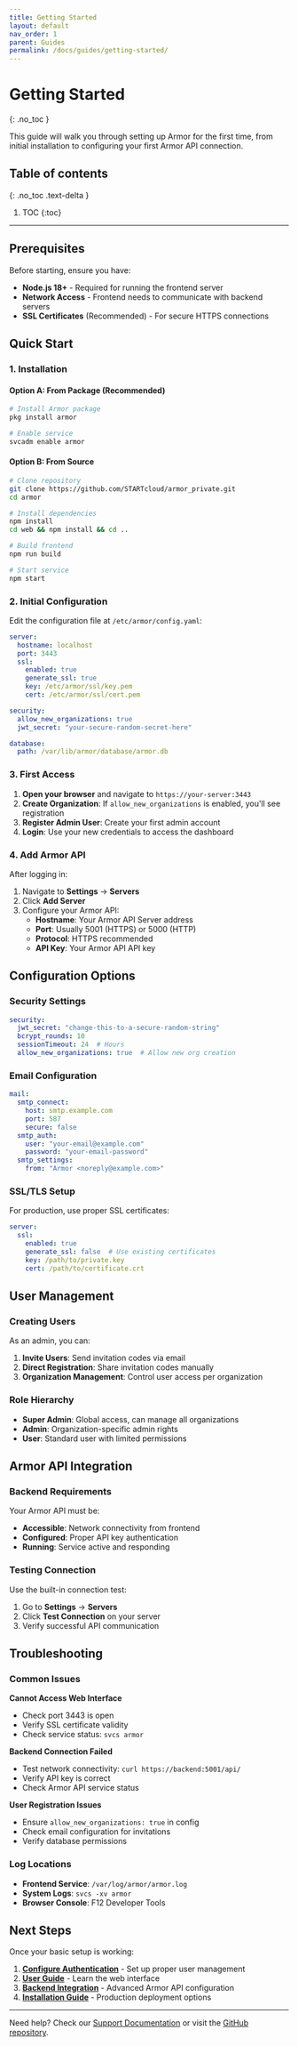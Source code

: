 ```yaml
---
title: Getting Started
layout: default
nav_order: 1
parent: Guides
permalink: /docs/guides/getting-started/
---
```


# Getting Started
{: .no_toc }

This guide will walk you through setting up Armor for the first time, from initial installation to configuring your first Armor API connection.

## Table of contents
{: .no_toc .text-delta }

1. TOC
{:toc}

---

## Prerequisites

Before starting, ensure you have:

- **Node.js 18+** - Required for running the frontend server
- **Network Access** - Frontend needs to communicate with backend servers
- **SSL Certificates** (Recommended) - For secure HTTPS connections

## Quick Start

### 1. Installation

#### Option A: From Package (Recommended)
```bash
# Install Armor package
pkg install armor

# Enable service
svcadm enable armor
```

#### Option B: From Source
```bash
# Clone repository
git clone https://github.com/STARTcloud/armor_private.git
cd armor

# Install dependencies
npm install
cd web && npm install && cd ..

# Build frontend
npm run build

# Start service
npm start
```

### 2. Initial Configuration

Edit the configuration file at `/etc/armor/config.yaml`:

```yaml
server:
  hostname: localhost
  port: 3443
  ssl:
    enabled: true
    generate_ssl: true
    key: /etc/armor/ssl/key.pem
    cert: /etc/armor/ssl/cert.pem

security:
  allow_new_organizations: true
  jwt_secret: "your-secure-random-secret-here"

database:
  path: /var/lib/armor/database/armor.db
```

### 3. First Access

1. **Open your browser** and navigate to `https://your-server:3443`
2. **Create Organization**: If `allow_new_organizations` is enabled, you'll see registration
3. **Register Admin User**: Create your first admin account
4. **Login**: Use your new credentials to access the dashboard

### 4. Add Armor API

After logging in:

1. Navigate to **Settings** → **Servers**
2. Click **Add Server**
3. Configure your Armor API:
   - **Hostname**: Your Armor API Server address
   - **Port**: Usually 5001 (HTTPS) or 5000 (HTTP)  
   - **Protocol**: HTTPS recommended
   - **API Key**: Your Armor API API key

## Configuration Options

### Security Settings

```yaml
security:
  jwt_secret: "change-this-to-a-secure-random-string"
  bcrypt_rounds: 10
  sessionTimeout: 24  # Hours
  allow_new_organizations: true  # Allow new org creation
```

### Email Configuration

```yaml
mail:
  smtp_connect:
    host: smtp.example.com
    port: 587
    secure: false
  smtp_auth:
    user: "your-email@example.com"
    password: "your-email-password"
  smtp_settings:
    from: "Armor <noreply@example.com>"
```

### SSL/TLS Setup

For production, use proper SSL certificates:

```yaml
server:
  ssl:
    enabled: true
    generate_ssl: false  # Use existing certificates
    key: /path/to/private.key
    cert: /path/to/certificate.crt
```

## User Management

### Creating Users

As an admin, you can:

1. **Invite Users**: Send invitation codes via email
2. **Direct Registration**: Share invitation codes manually
3. **Organization Management**: Control user access per organization

### Role Hierarchy

- **Super Admin**: Global access, can manage all organizations
- **Admin**: Organization-specific admin rights
- **User**: Standard user with limited permissions

## Armor API Integration

### Backend Requirements

Your Armor API must be:
- **Accessible**: Network connectivity from frontend
- **Configured**: Proper API key authentication
- **Running**: Service active and responding

### Testing Connection

Use the built-in connection test:
1. Go to **Settings** → **Servers**
2. Click **Test Connection** on your server
3. Verify successful API communication

## Troubleshooting

### Common Issues

**Cannot Access Web Interface**
- Check port 3443 is open
- Verify SSL certificate validity
- Check service status: `svcs armor`

**Backend Connection Failed**
- Test network connectivity: `curl https://backend:5001/api/`
- Verify API key is correct
- Check Armor API service status

**User Registration Issues**
- Ensure `allow_new_organizations: true` in config
- Check email configuration for invitations
- Verify database permissions

### Log Locations

- **Frontend Service**: `/var/log/armor/armor.log`
- **System Logs**: `svcs -xv armor`
- **Browser Console**: F12 Developer Tools

## Next Steps

Once your basic setup is working:

1. **[Configure Authentication](authentication/)** - Set up proper user management
2. **[User Guide](../user-guide/)** - Learn the web interface
3. **[Backend Integration](backend-integration/)** - Advanced Armor API configuration
4. **[Installation Guide](installation/)** - Production deployment options

---

Need help? Check our [Support Documentation](../support/) or visit the [GitHub repository](https://github.com/STARTcloud/armor_private).

